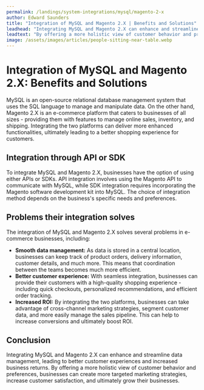 ```yaml
---
permalink: /landings/system-integrations/mysql/magento-2-x
author: Edward Saunders
title: "Integration of MySQL and Magento 2.X | Benefits and Solutions"
leadhead: "Integrating MySQL and Magento 2.X can enhance and streamline data management, leading to better customer experiences and increased business returns"
leadtext: "By offering a more holistic view of customer behavior and preferences, businesses can create more targeted marketing strategies, increase customer satisfaction, and ultimately grow their businesses."
image: /assets/images/articles/people-sitting-near-table.webp
---
```

<div class="arttext">	<h1>Integration of MySQL and Magento 2.X: Benefits and Solutions</h1>
	<p>MySQL is an open-source relational database management system that uses the SQL language to manage and manipulate data. On the other hand, Magento 2.X is an e-commerce platform that caters to businesses of all sizes - providing them with features to manage online sales, inventory, and shipping. Integrating the two platforms can deliver more enhanced functionalities, ultimately leading to a better shopping experience for customers.</p>
	<h2>Integration through API or SDK</h2>
	<p>To integrate MySQL and Magento 2.X, businesses have the option of using either APIs or SDKs. API integration involves using the Magento API to communicate with MySQL, while SDK integration requires incorporating the Magento software development kit into MySQL. The choice of integration method depends on the business's specific needs and preferences.</p>
	<h2>Problems their integration solves</h2>
	<p>The integration of MySQL and Magento 2.X solves several problems in e-commerce businesses, including:</p>
	<ul>
		<li><strong>Smooth data management:</strong> As data is stored in a central location, businesses can keep track of product orders, delivery information, customer details, and much more. This means that coordination between the teams becomes much more efficient.</li>
		<li><strong>Better customer experience:</strong> With seamless integration, businesses can provide their customers with a high-quality shopping experience - including quick checkouts, personalized recommendations, and efficient order tracking.</li>
		<li><strong>Increased ROI:</strong> By integrating the two platforms, businesses can take advantage of cross-channel marketing strategies, segment customer data, and more easily manage the sales pipeline. This can help to increase conversions and ultimately boost ROI.</li>
	</ul>
	<h2>Conclusion</h2>
	<p>Integrating MySQL and Magento 2.X can enhance and streamline data management, leading to better customer experiences and increased business returns. By offering a more holistic view of customer behavior and preferences, businesses can create more targeted marketing strategies, increase customer satisfaction, and ultimately grow their businesses.</p>
</div>